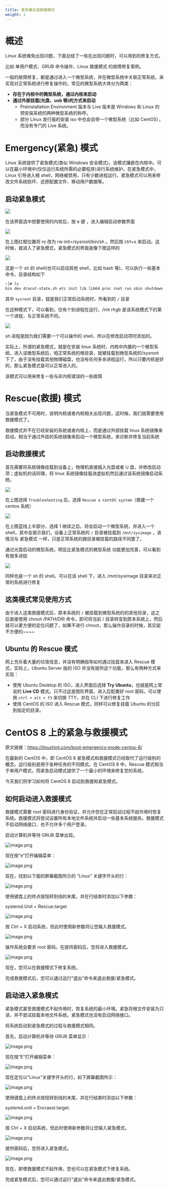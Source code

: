 ```yaml
---
title: 紧急模式或救援模式
weight: 1
---
```


# 概述

Linux 系统难免出现问题，下面总结了一些在出现问题时，可以用到的修复方式。

比如 单用户模式、GRUB 命令操作、Linux 救援模式 的故障修复案例。

一般的故障修复，都是通过进入一个微型系统，并在微型系统中关联正常系统，来实现对正常系统进行修复操作的。常见的微型系统大体分为两类：

- **存在于内核中的微型系统，通过内核来启动**
- **通过外部挂载(光盘、usb 等)的方式来启动**
  - Preinstallation Environment 版本与 Live 版本是 Windows 和 Linux 的预安装系统的两种微型系统的称呼。
  - 部分 Linux 发行版的安装 iso 中也会自带一个微型系统（比如 CentOS），而没有专门的 Live 系统。

# Emergency(紧急) 模式

Linux 系统提供了紧急模式(类似 Windows 安全模式)，该模式镶嵌在内核中。可以在最小环境中(仅仅运行系统所需的必要程序)进行系统维护。在紧急模式中，Linux 引导进入根 shell，网络被禁用，只有少数进程运行。紧急模式可以用来修改文件系统损坏、还原配置文件、移动用户数据等。

## 启动紧急模式

![](https://notes-learning.oss-cn-beijing.aliyuncs.com/ewdpso/1616163959565-28b07db0-d297-4c04-bdf7-b31a43af0106.jpeg)

在该界面选中想要使用的内核后，按 e 键 ，进入编辑启动参数界面

![](https://notes-learning.oss-cn-beijing.aliyuncs.com/ewdpso/1616163959592-6d0be599-731a-4f6c-b6b1-9e195991cfb9.jpeg)

在上图红框位置将 ro 改为 rw init=/sysroot/bin/sh 。然后按 ctrl+x 来启动。这时候，就进入了紧急模式，紧急模式的界面是像下图这样的

![](https://notes-learning.oss-cn-beijing.aliyuncs.com/ewdpso/1616163959556-b1d3734e-d706-47fc-a83c-131c6f049baa.jpeg)

这是一个 sh 的 shell(也可以启动其他 shell，比如 bash 等)，可以执行一些基本命令，目录结构如下

```bash
~]# ls
bin dev dracut-state.sh etc init lib lib64 proc root run sbin shutdown sys sysroot tmp usr var
```

其中 `sysroot` 目录，就是我们正常启动系统时，所看到的 `/` 目录

在这种模式下，可以看到，仅有个别进程在运行，/init rhgb 是该系统模式下的第一个进程，与正常系统不同。

![](https://notes-learning.oss-cn-beijing.aliyuncs.com/ewdpso/1616163959562-5047fe7d-4089-43e3-933c-0eb9ab6c80d4.jpeg)

sh 进程是因为我们需要一个可以操作的 shell，所以在修改启动项时添加的。

实际上，所谓的紧急模式，就是在安装 linux 系统时，内核中内置的一个微型系统，进入该微型系统后，咱正常系统的根目录，就被挂载到微型系统的/sysroot 下了，由于没有挂载其他物理磁盘，也没有任何多余进程运行，所以只要内核是好的，那么紧急模式是可以正常进入的。

该模式可以用来修复一些与非内核错误的一些故障

# Rescue(救援) 模式

当紧急模式不可用时，说明内核或者内核相关出现问题，这时候，我们就需要使用救援模式了。

救援模式并不在已经安装的系统或者内核上，而是通过外部挂载 linux 系统镜像来启动。相当于通过外挂的系统镜像来启动一个微型系统，来诊断并修复当前系统

## 启动救援模式

首先需要将系统镜像挂载到设备上，物理机直接插入光盘或者 U 盘，并修改启动项；虚拟机的话同理，将 linux 系统镜像挂载进虚拟机然后通过该系统镜像启动系统。

![](https://notes-learning.oss-cn-beijing.aliyuncs.com/ewdpso/1616163959557-c45d87ec-9d2c-4296-b14a-fdd3f7b710e1.jpeg)

在上图选择 `Troubleshooting` 后，选择 `Rescue a CentOS system`（救援一个 centos 系统）

![](https://notes-learning.oss-cn-beijing.aliyuncs.com/ewdpso/1616163959573-28e0e935-14ef-4a12-8d1f-20ad9d79a274.jpeg)

在上图蓝线上半部分，选择 1 继续之后。将会启动一个微型系统，并进入一个 shell，其中会提示我们，设备上正常系统的 `/` 目录被挂载到 `/mnt/sysimage` ，该情况与 紧急模式 一样，只是正常系统的跟目录被挂载的路径不同罢了。

通过光盘启动的微型系统，明显比紧急模式的微型系统 功能更加完善，可以看到有很多进程

![](https://notes-learning.oss-cn-beijing.aliyuncs.com/ewdpso/1616163959579-0a7e5ff3-ae98-4560-8a00-c3b58808a04d.jpeg)

同样也是一个 sh 的 shell。可以在该 shell 下，进入 /mnt/sysimage 目录来对正常的系统进行修复

## 这类模式常见使用方式

由于进入这类救援模式后，原本系统的 `/` 被挂载到微型系统的的其他目录，这之后直接使用 chroot /PATH/DIR 命令，即可将当前 / 目录转变到原本系统上，然后就可以更方便的定位问题了，如果不进行 chroot，那么操作目录的时候，其实挺不方便的~~~~

## Ubuntu 的 Rescue 模式

网上充斥着大量的垃圾信息，并没有明确指导如何通过挂盘来进入 Rescue 模式，实际上，Ubuntu Server 版的 ISO 并没有提供这个功能，那么有两种方式来实现：

- 使用 Ubuntu Desktop 的 ISO，进入界面后选择 **Try Ubuntu**，也就是网上常说的 **Live CD** 模式。只不过这是图形界面，进入后配置好 root 密码，可以使用 `ctrl + alt + f3` 来切换 TTY，并在 CLI 下进行修复工作
- 使用 CentOS 的 ISO 进入 Rescue 模式，同样可以修复挂载 Ubuntu 的分区到指定的目录。

# CentOS 8 上的紧急与救援模式

原文链接：<https://linuxhint.com/boot-emergency-mode-centos-8/>

在最新的 CentOS 中，即 CentOS 8 紧急模式和救援模式已经取代了运行级别的概念。运行级别是用于各种任务的不同模式。在 CentOS 8 中，Rescue 模式相当于单用户模式，而紧急启动模式提供了一个最小的环境来修复您的系统。

今天我们将学习如何将 CentOS 8 启动到救援和紧急模式。

## 如何启动进入救援模式

救援模式需要 root 密码进行身份验证，并允许您在正常启动过程不起作用时恢复系统。救援模式将尝试设置所有本地文件系统并启动一些基本系统服务。救援模式不启动网络接口，也不允许多个用户登录。

启动计算机并等待 GRUB 菜单出现。

![image.png](https://notes-learning.oss-cn-beijing.aliyuncs.com/ewdpso/1630379281707-861e3e5b-49c3-4721-9e4e-d2f0dd9239cc.png)

现在按“e”打开编辑菜单：

![image.png](https://notes-learning.oss-cn-beijing.aliyuncs.com/ewdpso/1630379281756-579ed222-fa5a-48c6-9182-5a19adc12983.png)

现在，找到以下面的屏幕截图所示的 “Linux” 关键字开头的行：

![image.png](https://notes-learning.oss-cn-beijing.aliyuncs.com/ewdpso/1630379280843-f87b7899-36d3-4049-8ba5-38f918926497.png)

使用键盘上的终点按钮转到线的末尾，并在行结束时添加以下参数：

systemd.Unit = Rescue.target

![image.png](https://notes-learning.oss-cn-beijing.aliyuncs.com/ewdpso/1630379280876-d0125040-66ac-4757-abde-e5089a4c1b4e.png)

按 Ctrl + X 启动系统，但此时使用新参数将让您输入救援模式。

![image.png](https://notes-learning.oss-cn-beijing.aliyuncs.com/ewdpso/1630379280860-c9be44a2-22e8-4fa5-a6c7-4dc77dffa729.png)

操作系统会要求 root 密码。在提供密码后，您将进入救援模式。

![image.png](https://notes-learning.oss-cn-beijing.aliyuncs.com/ewdpso/1630379281433-ed1c7906-6118-4f92-a7cc-1dc556b445a6.png)

现在，您可以在救援模式下修复系统。

完成救援模式后，您可以通过运行“退出”命令来退出救援/紧急模式。

## 启动进入紧急模式

紧急模式甚至救援模式不起作用时，恢复系统的最小环境。紧急将根文件安装为只读，并不尝试挂载本地文件系统。紧急模式也没有启动网络接口。

将系统启动到紧急模式的过程与救援模式相同。

首先，启动计算机并等待 GRUB 菜单显示：

![image.png](https://notes-learning.oss-cn-beijing.aliyuncs.com/ewdpso/1630379281944-4f628d77-411e-4319-af8c-1a1557c7e8ce.png)

现在按“E”打开编辑菜单：

![image.png](https://notes-learning.oss-cn-beijing.aliyuncs.com/ewdpso/1630379282293-94e66990-034a-4b85-8cfa-7e9262ade0a8.png)

现在定位以“Linux”关键字开头的行，如下屏幕截图所示：

![image.png](https://notes-learning.oss-cn-beijing.aliyuncs.com/ewdpso/1630379282273-c76fcd43-02db-4a14-b7e3-52b4ca27cb3e.png)

使用键盘上的终点按钮转到线的末尾，并在行结束时添加以下参数：

systemd.unit = Encrasst.target.

![image.png](https://notes-learning.oss-cn-beijing.aliyuncs.com/ewdpso/1630379283117-bf48ec7a-b48c-4d23-bd05-b284dce0dcb3.png)

按 Ctrl + X 启动系统，但此时使用新参数将让您输入紧急模式。

![image.png](https://notes-learning.oss-cn-beijing.aliyuncs.com/ewdpso/1630379283276-16043784-d87e-4a63-8c3b-95c4c030fd98.png)

提供密码后，您将进入紧急模式。

![image.png](https://notes-learning.oss-cn-beijing.aliyuncs.com/ewdpso/1630379283239-886da796-8374-441c-a133-2e28b376336d.png)

现在，即使救援模式不起作用，您也可以在紧急模式下修复系统。

完成紧急模式后，您可以通过运行“退出”命令来退出救援/紧急模式。

